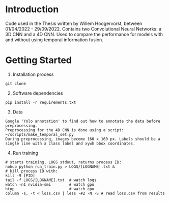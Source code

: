 # Introduction 
Code used in the Thesis written by Willem Hoogervorst, between 01/04/2022 - 29/09/2022.
Contains two Convolutional Neural Networks: a 3D CNN and a 4D CNN.
Used to compare the performance for models with and without using temporal information fusion.

# Getting Started
1.	Installation process
```
git clone
```
2.	Software dependencies
```
pip install -r requirements.txt
```
3.  Data
```
Google 'Yolo annotation' to find out how to annotate the data before preprocessing.
Preprocessing for the 4D CNN is done using a script: ~/scripts/make_temporal_set.py
During preprocessing, images become 160 x 160 px. Labels should be a single line with a class label and xywh bbox coordinates.
```

4.  Run training
```
# starts training, LOGS stdout, returns process ID:
nohup python run_train.py > LOGS/[LOGNAME].txt &
# kill process ID with: 
kill -9 [PID]
tail -f LOGS/[LOGNAME].txt  # watch logs
watch -n1 nvidia-smi        # watch gpu
htop                        # watch cpu
column -s, -t < loss.csv | less -#2 -N -S # read loss.csv from results
```
